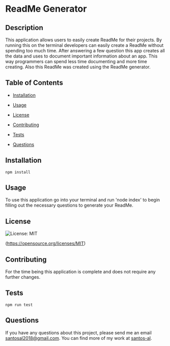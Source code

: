 # ReadMe Generator
  ## Description
  This application allows users to easily create ReadMe for their projects. By running this on the terminal developers can easily create a ReadMe without spending too much time. After answering a few question this app creates all the data and uses to document important information about an app. This way programmers can spend less time documenting and more time creating. Also this ReadMe was created using the ReadMe generator.

  ## Table of Contents

  * [Installation](#installation)

  * [Usage](#usage)

  * [License](#license)

  * [Contributing](#contributing)

  * [Tests](#tests)

  * [Questions](#questions)

  ## Installation
  ```
  npm install
  ```

  ## Usage
  To use this application go into your terminal and run 'node index' to begin filling out the necessary questions to generate your ReadMe.

  ## License
  ![License: MIT](https://img.shields.io/badge/License-MIT-yellow.svg) 

  (https://opensource.org/licenses/MIT)

  ## Contributing
  For the time being this application is complete and does not require any further changes.

  ## Tests
  ```
  npm run test
  ```

  ## Questions

  If you have any questions about this project, please send me an email santosal2018@gmail.com. 
  You can find more of my work at [santos-al](https://github.com/santos-al/).

